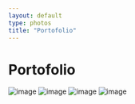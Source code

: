 ```yaml
---
layout: default
type: photos
title: "Portofolio"
---
```

# Portofolio


![image](https://dub01pap003files.storage.live.com/y4m-K6OOMbUGCC18Z97aB_TmX3dqCRBhDSS7UoE2nvZyqYfOfqim4aZcjepnjVBLyGAKUIfcvYbLmPKfPZEW5uh1xrTRLofXC029D6T-OjcrX_Jm_9SNSx_Yn0lG2-MTuWfnfrtC0TOUgFVHvP2gBnESBcFWO7FPMY2GjRU8jmmiqGNahthd5YRF9uCf3xJBqIw?width=1024&height=684&cropmode=none)
![image](https://dub01pap003files.storage.live.com/y4m-X6UejKWXIAB_WnKCl8Fhp0sCiMrgKIiayTSFD70L93kZ3x3PmFVshrnW14ALl0EogGJ6tSZnl2XKUd2pGyc8Lrb_-OSnY3QphvgEJDdJ2vl0GdEy5XHVL20vj0XlsjYpo8Gwtbe5GKfvnNA5B7XFH1wTbj6xXR-OJbjK1gQAJULRpPAKVFVt8F37AQfn2gd?width=1024&height=684&cropmode=none)
![image](https://dub01pap003files.storage.live.com/y4mTTuIvEMzUgbbbiFc0aJ9gKED7flUzCUqw-ueqvKIdyn7eUh4N1Bo9ZedtYYTs-CFUMm8n5jvNPDwPBj80rTwQby_8gQvTKjZqeNJ3a2Khd3RjsQ57rHkJzYkIAeBGcrr-e6sQBAOLD4PUIJXaBu-2uKk3cE5xhY4yi5xUcgs8PlIDTGCv0mKpJwKXRwPyn9Q?width=1024&height=684&cropmode=none)
![image](https://dub01pap003files.storage.live.com/y4mFteRW7U_QXM_ti5vOqeGASb-PyBT1hFqI00uEt2BKfD7fcHFKPKb9LUiGb-jPGrG2wQCDbdG1wdQGd0pYnh--XUzcQ9wGbia2D_MshmTNXYu8JmlhLr3RbgygfXzqsfsrhFTz47W5zE2oOVmrZVpmvbI29EY_ZrOcJ5tUlrN4d6xeFhDdeHctGQowUrEqZR6?width=1024&height=684&cropmode=none)




